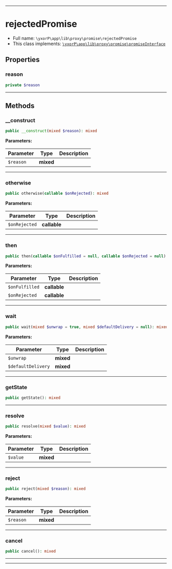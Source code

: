 ***

# rejectedPromise

* Full name: `\yxorP\app\lib\proxy\promise\rejectedPromise`
* This class implements:
  [`\yxorP\app\lib\proxy\promise\promiseInterface`](./promiseInterface.md)

## Properties

### reason

```php
private $reason
```

***

## Methods

### __construct

```php
public __construct(mixed $reason): mixed
```

**Parameters:**

| Parameter | Type | Description |
|-----------|------|-------------|
| `$reason` | **mixed** |  |

***

### otherwise

```php
public otherwise(callable $onRejected): mixed
```

**Parameters:**

| Parameter | Type | Description |
|-----------|------|-------------|
| `$onRejected` | **callable** |  |

***

### then

```php
public then(callable $onFulfilled = null, callable $onRejected = null): mixed
```

**Parameters:**

| Parameter | Type | Description |
|-----------|------|-------------|
| `$onFulfilled` | **callable** |  |
| `$onRejected` | **callable** |  |

***

### wait

```php
public wait(mixed $unwrap = true, mixed $defaultDelivery = null): mixed
```

**Parameters:**

| Parameter | Type | Description |
|-----------|------|-------------|
| `$unwrap` | **mixed** |  |
| `$defaultDelivery` | **mixed** |  |

***

### getState

```php
public getState(): mixed
```

***

### resolve

```php
public resolve(mixed $value): mixed
```

**Parameters:**

| Parameter | Type | Description |
|-----------|------|-------------|
| `$value` | **mixed** |  |

***

### reject

```php
public reject(mixed $reason): mixed
```

**Parameters:**

| Parameter | Type | Description |
|-----------|------|-------------|
| `$reason` | **mixed** |  |

***

### cancel

```php
public cancel(): mixed
```

***


***

